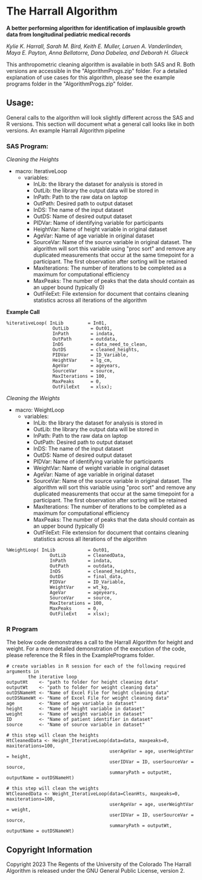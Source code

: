 # The Harrall Algorithm

**A better performing algorithm for identification of implausible growth data from longitudinal pediatric medical records**

*Kylie K. Harrall, Sarah M. Bird, Keith E. Muller, Laruen A. Vanderlinden, Maya E. Payton, Anna Bellatorre, Dana Dabelea, and Deborah H. Glueck*

This anthropometric cleaning algorithm is available in both SAS and R. Both versions are accessible in the "AlgorithmProgs.zip" folder. For a detailed explanation of use cases for this algorithm, please see the example programs folder in the "AlgorithmProgs.zip" folder.


## Usage:

General calls to the algorithm will look slightly different across the SAS and R versions. This section will document what a general call looks like in both versions. An example Harrall Algorithm pipeline

### SAS Program:

*Cleaning the Heights*

* macro: IterativeLoop
    * variables: 
        * InLib: the library the dataset for analysis is stored in
        * OutLib: the library the output data will be stored in
        * InPath: Path to the raw data on laptop
        * OutPath: Desired path to output dataset
        * InDS: The name of the input dataset
        * OutDS: Name of desired output dataset
        * PIDVar: Name of identifying variable for participants
        * HeightVar: Name of height variable in original dataset
        * AgeVar: Name of age variable in original dataset
        * SourceVar: Name of the source variable in original dataset. The algorithm will sort this variable using "proc sort" and remove any duplicated measurements that occur at the same timepoint for a participant. The first observation after sorting will be retained
        * MaxIterations: The number of iterations to be completed as a maximum for computational efficiency
        * MaxPeaks: The number of peaks that the data should contain as an upper bound (typically 0)
        * OutFileExt: File extension for document that contains cleaning statistics across all iterations of the algorithm

**Example Call**

```
%iterativeLoop( InLib         = In01,
                 OutLib        = Out01,
                 InPath        = indata,
                 OutPath       = outdata,
                 InDS          = data_need_to_clean,
                 OutDS         = cleaned_heights,
                 PIDVar        = ID_Variable,
                 HeightVar     = lg_cm,
                 AgeVar        = ageyears,
                 SourceVar     = source,
                 MaxIterations = 100,
                 MaxPeaks      = 0,
                 OutFileExt    = xlsx);
```


*Cleaning the Weights*

* macro: WeightLoop
    * variables: 
        * InLib: the library the dataset for analysis is stored in
        * OutLib: the library the output data will be stored in
        * InPath: Path to the raw data on laptop
        * OutPath: Desired path to output dataset
        * InDS: The name of the input dataset
        * OutDS: Name of desired output dataset
        * PIDVar: Name of identifying variable for participants
        * WeightVar: Name of weight variable in original dataset
        * AgeVar: Name of age variable in original dataset
        * SourceVar: Name of the source variable in original dataset. The algorithm will sort this variable using "proc sort" and remove any duplicated measurements that occur at the same timepoint for a participant. The first observation after sorting will be retained
        * MaxIterations: The number of iterations to be completed as a maximum for computational efficiency
        * MaxPeaks: The number of peaks that the data should contain as an upper bound (typically 0)
        * OutFileExt: File extension for document that contains cleaning statistics across all iterations of the algorithm

```
%WeightLoop( InLib            = Out01,
                OutLib        = CleanedData,
                InPath        = indata,
                OutPath       = outdata,
                InDS          = cleaned_heights,
                OutDS         = final_data,
                PIDVar        = ID_Variable,
                WeightVar     = wt_kg,
                AgeVar        = ageyears,
                SourceVar     = source,
                MaxIterations = 100,
                MaxPeaks      = 0,
                OutFileExt    = xlsx);               
```

### R Program

The below code demonstrates a call to the Harrall Algorithm for height and weight. For a more detailed demonstration of the execution of the code, please reference the R files in the ExamplePrograms folder. 

```
# create variables in R session for each of the following required arguments in 
        the iterative loop 
outputHt    <- "path to folder for height cleaning data"
outputWt    <- "path to folder for weight cleaning data"
outDSNameHt <- "Name of Excel File for height cleaning data"
outDSNameWt <- "Name of Excel File for weight cleaning data"
age         <- "Name of age variable in dataset"
height      <- "Name of height variable in dataset"
weight      <- "Name of weight variable in dataset"
ID          <- "Name of patient identifier in dataset"
source      <- "Name of source variable in dataset"

# this step will clean the heights 
HtCleanedData <- Height_IterativeLoop(data=data, maxpeaks=0, maxiterations=100,
                                      userAgeVar = age, userHeightVar = height, 
                                      userIDVar = ID, userSourceVar = source,
                                      summaryPath = outputHt, outputName = outDSNameHt)

# this step will clean the weights 
WtCleanedData <- Weight_IterativeLoop(data=CleanHts, maxpeaks=0, maxiterations=100,
                                      userAgeVar = age, userWeightVar = weight, 
                                      userIDVar = ID, userSourceVar = source,
                                      summaryPath = outputWt, outputName = outDSNameWt)

```




## Copyright Information 
Copyright 2023 The Regents of the University of the Colorado
The Harrall Algorithm is released under the GNU General Public License, version 2.




